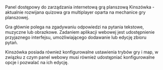 Panel dostępowy do zarządzania internetową grą planszową Kinszówka - aktualnie rozwijana quizowa gra multiplayer oparta na mechanice gry planszowej.

Gra głównie polega na zgadywaniu odpowiedzi na pytania tekstowe, muzyczne lub obrazkowe. Zadaniem aplikacji webowej jest udostępnienie przyjaznego interfejsu, umożliwiającego dodawanie lub edycję zbioru pytań. 

Kinszówka posiada również konfigurowalne ustawienia trybów gry i map, w związku z czym panel webowy musi również udostępniać konfigurowalne opcje i pozwalać na ich edycję.